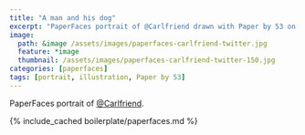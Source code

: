 ```yaml
---
title: "A man and his dog"
excerpt: "PaperFaces portrait of @Carlfriend drawn with Paper by 53 on an iPad."
image: 
  path: &image /assets/images/paperfaces-carlfriend-twitter.jpg 
  feature: *image
  thumbnail: /assets/images/paperfaces-carlfriend-twitter-150.jpg
categories: [paperfaces]
tags: [portrait, illustration, Paper by 53]
---
```


PaperFaces portrait of [@Carlfriend](https://twitter.com/Carlfriend).

{% include_cached boilerplate/paperfaces.md %}
